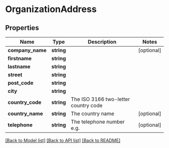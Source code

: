 # OrganizationAddress

## Properties
Name | Type | Description | Notes
------------ | ------------- | ------------- | -------------
**company_name** | **string** |  | [optional] 
**firstname** | **string** |  | 
**lastname** | **string** |  | 
**street** | **string** |  | 
**post_code** | **string** |  | 
**city** | **string** |  | 
**country_code** | **string** | The ISO 3166 two-letter country code | 
**country_name** | **string** | The country name | [optional] 
**telephone** | **string** | The telephone number e.g. | [optional] 

[[Back to Model list]](../README.md#documentation-for-models) [[Back to API list]](../README.md#documentation-for-api-endpoints) [[Back to README]](../README.md)


